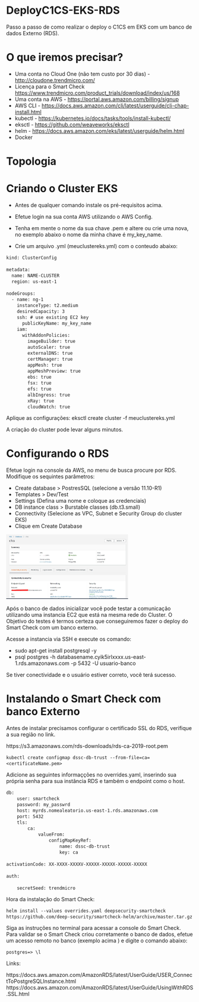 # DeployC1CS-EKS-RDS
Passo a passo de como realizar o deploy o C1CS em EKS com um banco de dados Externo (RDS).

# O que iremos precisar?

* Uma conta no Cloud One (não tem custo por 30 dias) - http://cloudone.trendmicro.com/
* Licença para o Smart Check https://www.trendmicro.com/product_trials/download/index/us/168
* Uma conta na AWS - https://portal.aws.amazon.com/billing/signup
* AWS CLI - https://docs.aws.amazon.com/cli/latest/userguide/cli-chap-install.html
* kubectl - https://kubernetes.io/docs/tasks/tools/install-kubectl/
* eksctl - https://github.com/weaveworks/eksctl
* helm - https://docs.aws.amazon.com/eks/latest/userguide/helm.html
* Docker

# Topologia

# Criando o Cluster EKS

* Antes de qualquer comando instale os pré-requisitos acima.
* Efetue login na sua conta AWS utilizando o AWS Config.
* Tenha em mente o nome da sua chave .pem e altere ou crie uma nova, no exemplo abaixo o nome da minha chave é my_key_name.

* Crie um arquivo .yml (meuclustereks.yml) com o conteudo abaixo:

```
kind: ClusterConfig

metadata:
  name: NAME-CLUSTER
  region: us-east-1

nodeGroups:
  - name: ng-1
    instanceType: t2.medium
    desiredCapacity: 3
    ssh: # use existing EC2 key
      publicKeyName: my_key_name
    iam:
      withAddonPolicies:
        imageBuilder: true
        autoScaler: true
        externalDNS: true
        certManager: true
        appMesh: true
        appMeshPreview: true
        ebs: true
        fsx: true
        efs: true
        albIngress: true
        xRay: true
        cloudWatch: true
 ```
Aplique as configurações: eksctl create cluster -f meuclustereks.yml

A criação do cluster pode levar alguns minutos.

# Configurando o RDS

Efetue login na console da AWS, no menu de busca procure por RDS. Modifique os sequintes parâmetros:

* Create database > PostresSQL (selecione a versão 11.10-R1)
* Templates > Dev/Test
* Settings (Defina uma nome e coloque as credenciais)
* DB instance class > Burstable classes (db.t3.small)
* Connectivity (Selecione as VPC, Subnet e Security Group do cluster EKS)
* Clique em Create Database

<img src="RDS.jpg" alt="ADD Azure" width="65%"> </img>

Após o banco de dados inicializar você pode testar a comunicação utilizando uma instancia EC2 que está na mesma rede do Cluster. O Objetivo do testes é termos certeza que conseguiremos fazer o deploy do Smart Check com um banco externo.

Acesse a instancia via SSH e execute os comando:

* sudo apt-get install postgresql -y
* psql postgres -h databasename.cyik5irlxxxx.us-east-1.rds.amazonaws.com -p 5432 -U usuario-banco

Se tiver conectividade e o usuário estiver correto, você terá sucesso.

# Instalando o Smart Check com banco Externo

Antes de instalar precisamos configurar o certificado SSL do RDS, verifique a sua região no link.
<p>
https://s3.amazonaws.com/rds-downloads/rds-ca-2019-root.pem

```
kubectl create configmap dssc-db-trust --from-file=ca=<certificateName.pem>
```

Adicione as seguintes informaçções no overrides.yaml, inserindo sua própria senha para sua instância RDS e também o endpoint como o host.

```
db:
    user: smartcheck
    password: my_passwrd
    host: myrds.nomealeatorio.us-east-1.rds.amazonaws.com
    port: 5432
    tls:
        ca:
            valueFrom:
                configMapKeyRef:
                    name: dssc-db-trust
                    key: ca

activationCode: XX-XXXX-XXXXV-XXXXX-XXXXX-XXXXX-XXXXX

auth:

    secretSeed: trendmicro
```

Hora da instalação do Smart Check:

```
helm install --values overrides.yaml deepsecurity-smartcheck https://github.com/deep-security/smartcheck-helm/archive/master.tar.gz
```

Siga as instruções no terminal para acessar a console do Smart Check.
Para validar se o Smart Check criou corretamente o banco de dados, efetue um acesso remoto no banco (exemplo acima ) e digite o comando abaixo:

```
postgres=> \l
```

Links:
<p>
https://docs.aws.amazon.com/AmazonRDS/latest/UserGuide/USER_ConnectToPostgreSQLInstance.html
https://docs.aws.amazon.com/AmazonRDS/latest/UserGuide/UsingWithRDS.SSL.html
